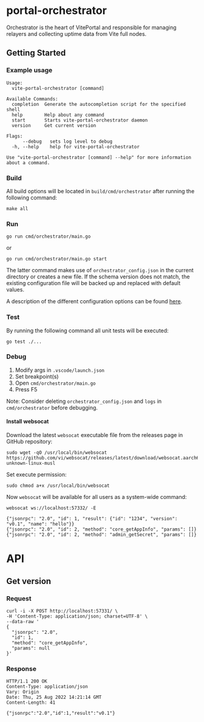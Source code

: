 # portal-orchestrator

Orchestrator is the heart of VitePortal and responsible for managing relayers and collecting uptime data from Vite full nodes.

## Getting Started
### Example usage

```
Usage:
  vite-portal-orchestrator [command]

Available Commands:
  completion  Generate the autocompletion script for the specified shell
  help        Help about any command
  start       Starts vite-portal-orchestrator daemon
  version     Get current version

Flags:
      --debug   sets log level to debug
  -h, --help    help for vite-portal-orchestrator

Use "vite-portal-orchestrator [command] --help" for more information about a command.
```

### Build

All build options will be located in `build/cmd/orchestrator` after running the following command:

`make all`

### Run

`go run cmd/orchestrator/main.go`

or

`go run cmd/orchestrator/main.go start`

The latter command makes use of `orchestrator_config.json` in the current directory or creates a new file. If the schema version does not match, the existing configuration file will be backed up and replaced with default values.

A description of the different configuration options can be found [here](./internal/types/config.go).

### Test

By running the following command all unit tests will be executed:

`go test ./...`

### Debug

1. Modify args in `.vscode/launch.json`
2. Set breakpoint(s)
3. Open `cmd/orchestrator/main.go`
4. Press F5

Note: Consider deleting `orchestrator_config.json` and `logs` in `cmd/orchestrator` before debugging.

#### Install websocat

Download the latest `websocat` executable file from the releases page in GitHub repository:

```
sudo wget -qO /usr/local/bin/websocat https://github.com/vi/websocat/releases/latest/download/websocat.aarch64-unknown-linux-musl
```

Set execute permission:

```
sudo chmod a+x /usr/local/bin/websocat
```

Now `websocat` will be available for all users as a system-wide command:

```
websocat ws://localhost:57332/ -E
```

```
{"jsonrpc": "2.0", "id": 1, "result": {"id": "1234", "version": "v0.1", "name": "hello"}}
{"jsonrpc": "2.0", "id": 2, "method": "core_getAppInfo", "params": []}
{"jsonrpc": "2.0", "id": 2, "method": "admin_getSecret", "params": []}
```

# API

## Get version <a name="get_version"></a>

### Request

    curl -i -X POST http://localhost:57331/ \
    -H 'Content-Type: application/json; charset=UTF-8' \
    --data-raw '
    {
      "jsonrpc": "2.0",
      "id": 1,
      "method": "core_getAppInfo",
      "params": null
    }'

### Response

    HTTP/1.1 200 OK
    Content-Type: application/json
    Vary: Origin
    Date: Thu, 25 Aug 2022 14:21:14 GMT
    Content-Length: 41

    {"jsonrpc":"2.0","id":1,"result":"v0.1"}
